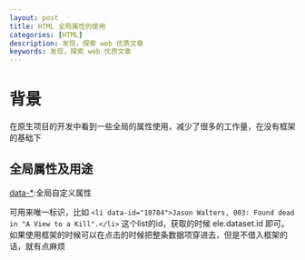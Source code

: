 ```yaml
---
layout: post
title: HTML 全局属性的使用
categories: [HTML]
description: 发现，探索 web 优质文章
keywords: 发现，探索 web 优质文章
---
```

# 背景
在原生项目的开发中看到一些全局的属性使用，减少了很多的工作量，在没有框架的基础下

## 全局属性及用途

[data-*](https://developer.mozilla.org/zh-CN/docs/Web/HTML/Global_attributes/data-*):全局自定义属性

可用来唯一标识，比如 `<li data-id="10784">Jason Walters, 003: Found dead in "A View to a Kill".</li>` 这个list的id，获取的时候 ele.dataset.id 即可。如果使用框架的时候可以在点击的时候把整条数据项穿进去，但是不借入框架的话，就有点麻烦
